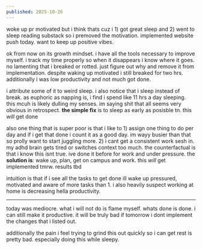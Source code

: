 ```yaml
---
published: 2025-10-26
---
```


woke up pr motivated but i think thats cuz i 1) got great sleep and 2) went to sleep reading substack so i premoved the motivation. implemented website push today. want to keep up positive vibes.

ok from now on its growth mindset. i have all the tools necessary to improve myself. i track my time properly so when it disappears i know where it goes. no lamenting that i breaked or rotted. just figure out why and remove it from implementation. despite waking up motivated i still breaked for two hrs. additionally i was low productivity and not much got done. 

i attribute some of it to weird sleep. i also notice that i sleep instead of break. as euphoric as napping is, i find i spend like 11 hrs a day sleeping. this mcuh is likely dulling my senses. im saying shit that all seems very obvious in retrospect. **the simple fix** is to sleep as early as posisble tn. this *will* get done

also one thing that is super poor is that i like to 1) assign one thing to do per day and if i get that done i count it as a good day. im wayy busier than that so prolly want to start juggling more. 2) i cant get a consistent work sesh in. my adhd brain gets tired or switches context too much. the counterfactual is that i know this isnt true. ive done it before for work and under pressure. the **solution is**: wake up, plan, get on campus and work. this *will* get implemented tmrw. results tbd

intuition is that if i see all the tasks to get done ill wake up pressured, motivated and aware of more tasks than 1. i also heavily suspect working at home is decreasing hella productivity.

---

today was mediocre. what i will not do is flame myself. whats done is done. i can still make it productive. it will be truly bad if tomorrow i dont implement the changes that i listed out.

additionally the pain i feel trying to grind this out quickly so i can get rest is pretty bad. especially doing this while sleepy.